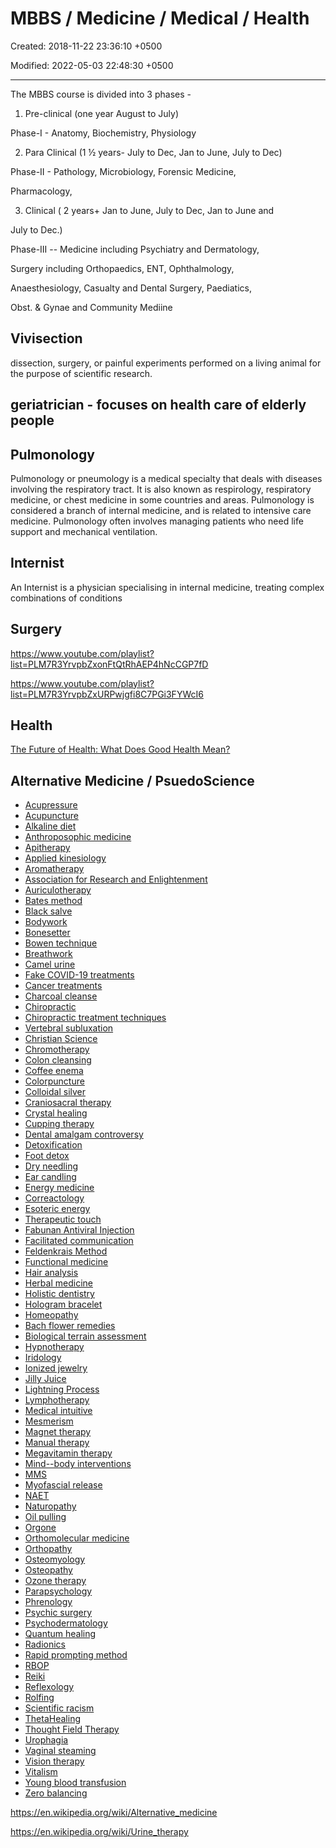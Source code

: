 # MBBS / Medicine / Medical / Health

Created: 2018-11-22 23:36:10 +0500

Modified: 2022-05-03 22:48:30 +0500

---

The MBBS course is divided into 3 phases -

1. Pre-clinical (one year August to July)

Phase-I - Anatomy, Biochemistry, Physiology

2. Para Clinical (1 ½ years- July to Dec, Jan to June, July to Dec)

Phase-II - Pathology, Microbiology, Forensic Medicine,

Pharmacology,

3. Clinical ( 2 years+ Jan to June, July to Dec, Jan to June and

July to Dec.)

Phase-III -- Medicine including Psychiatry and Dermatology,

Surgery including Orthopaedics, ENT, Ophthalmology,

Anaesthesiology, Casualty and Dental Surgery, Paediatics,

Obst. & Gynae and Community Mediine

## Vivisection

dissection, surgery, or painful experiments performed on a living animal for the purpose of scientific research.

## geriatrician - focuses on health care of elderly people

## Pulmonology

Pulmonology or pneumology is a medical specialty that deals with diseases involving the respiratory tract. It is also known as respirology, respiratory medicine, or chest medicine in some countries and areas. Pulmonology is considered a branch of internal medicine, and is related to intensive care medicine. Pulmonology often involves managing patients who need life support and mechanical ventilation.

## Internist

An Internist is a physician specialising in internal medicine, treating complex combinations of conditions

## Surgery

<https://www.youtube.com/playlist?list=PLM7R3YrvpbZxonFtQtRhAEP4hNcCGP7fD>

<https://www.youtube.com/playlist?list=PLM7R3YrvpbZxURPwjgfi8C7PGi3FYWcI6>

## Health

[The Future of Health: What Does Good Health Mean?](https://youtu.be/GXeSoN_8zC4)

## Alternative Medicine / PsuedoScience

- [Acupressure](https://en.wikipedia.org/wiki/Acupressure)
- [Acupuncture](https://en.wikipedia.org/wiki/Acupuncture)
- [Alkaline diet](https://en.wikipedia.org/wiki/Alkaline_diet)
- [Anthroposophic medicine](https://en.wikipedia.org/wiki/Anthroposophic_medicine)
- [Apitherapy](https://en.wikipedia.org/wiki/Apitherapy)
- [Applied kinesiology](https://en.wikipedia.org/wiki/Applied_kinesiology)
- [Aromatherapy](https://en.wikipedia.org/wiki/Aromatherapy)
- [Association for Research and Enlightenment](https://en.wikipedia.org/wiki/Association_for_Research_and_Enlightenment)
- [Auriculotherapy](https://en.wikipedia.org/wiki/Auriculotherapy)
- [Bates method](https://en.wikipedia.org/wiki/Bates_method)
- [Black salve](https://en.wikipedia.org/wiki/Black_salve)
- [Bodywork](https://en.wikipedia.org/wiki/Bodywork_(alternative_medicine))
- [Bonesetter](https://en.wikipedia.org/wiki/Bonesetter)
- [Bowen technique](https://en.wikipedia.org/wiki/Bowen_technique)
- [Breathwork](https://en.wikipedia.org/wiki/Breathwork)
- [Camel urine](https://en.wikipedia.org/wiki/Camel_urine)
- [Fake COVID-19 treatments](https://en.wikipedia.org/wiki/List_of_unproven_methods_against_COVID-19)
- [Cancer treatments](https://en.wikipedia.org/wiki/Alternative_cancer_treatments)
- [Charcoal cleanse](https://en.wikipedia.org/wiki/Activated_charcoal_cleanse)
- [Chiropractic](https://en.wikipedia.org/wiki/Chiropractic)
- [Chiropractic treatment techniques](https://en.wikipedia.org/wiki/Chiropractic_treatment_techniques)
- [Vertebral subluxation](https://en.wikipedia.org/wiki/Vertebral_subluxation)
- [Christian Science](https://en.wikipedia.org/wiki/Christian_Science)
- [Chromotherapy](https://en.wikipedia.org/wiki/Chromotherapy)
- [Colon cleansing](https://en.wikipedia.org/wiki/Colon_cleansing)
- [Coffee enema](https://en.wikipedia.org/wiki/Coffee_enema)
- [Colorpuncture](https://en.wikipedia.org/wiki/Colorpuncture)
- [Colloidal silver](https://en.wikipedia.org/wiki/Colloidal_silver)
- [Craniosacral therapy](https://en.wikipedia.org/wiki/Craniosacral_therapy)
- [Crystal healing](https://en.wikipedia.org/wiki/Crystal_healing)
- [Cupping therapy](https://en.wikipedia.org/wiki/Cupping_therapy)
- [Dental amalgam controversy](https://en.wikipedia.org/wiki/Dental_amalgam_controversy)
- [Detoxification](https://en.wikipedia.org/wiki/Detoxification_(alternative_medicine))
- [Foot detox](https://en.wikipedia.org/wiki/Detoxification_foot_baths)
- [Dry needling](https://en.wikipedia.org/wiki/Dry_needling)
- [Ear candling](https://en.wikipedia.org/wiki/Ear_candling)
- [Energy medicine](https://en.wikipedia.org/wiki/Energy_medicine)
- [Correactology](https://en.wikipedia.org/wiki/Correactology)
- [Esoteric energy](https://en.wikipedia.org/wiki/Energy_(esotericism))
- [Therapeutic touch](https://en.wikipedia.org/wiki/Therapeutic_touch)
- [Fabunan Antiviral Injection](https://en.wikipedia.org/wiki/Fabunan_Antiviral_Injection)
- [Facilitated communication](https://en.wikipedia.org/wiki/Facilitated_communication)
- [Feldenkrais Method](https://en.wikipedia.org/wiki/Feldenkrais_Method)
- [Functional medicine](https://en.wikipedia.org/wiki/Functional_medicine)
- [Hair analysis](https://en.wikipedia.org/wiki/Hair_analysis_(alternative_medicine))
- [Herbal medicine](https://en.wikipedia.org/wiki/Herbal_medicine)
- [Holistic dentistry](https://en.wikipedia.org/wiki/Holistic_dentistry)
- [Hologram bracelet](https://en.wikipedia.org/wiki/Hologram_bracelet)
- [Homeopathy](https://en.wikipedia.org/wiki/Homeopathy)
- [Bach flower remedies](https://en.wikipedia.org/wiki/Bach_flower_remedies)
- [Biological terrain assessment](https://en.wikipedia.org/wiki/Biological_terrain_assessment)
- [Hypnotherapy](https://en.wikipedia.org/wiki/Hypnotherapy)
- [Iridology](https://en.wikipedia.org/wiki/Iridology)
- [Ionized jewelry](https://en.wikipedia.org/wiki/Ionized_jewelry)
- [Jilly Juice](https://en.wikipedia.org/wiki/Jilly_Juice)
- [Lightning Process](https://en.wikipedia.org/wiki/The_Lightning_Process)
- [Lymphotherapy](https://en.wikipedia.org/wiki/Lymphotherapy)
- [Medical intuitive](https://en.wikipedia.org/wiki/Medical_intuitive)
- [Mesmerism](https://en.wikipedia.org/wiki/Animal_magnetism)
- [Magnet therapy](https://en.wikipedia.org/wiki/Magnet_therapy)
- [Manual therapy](https://en.wikipedia.org/wiki/Manual_therapy)
- [Megavitamin therapy](https://en.wikipedia.org/wiki/Megavitamin_therapy)
- [Mind--body interventions](https://en.wikipedia.org/wiki/Mind%E2%80%93body_interventions)
- [MMS](https://en.wikipedia.org/wiki/Miracle_Mineral_Supplement)
- [Myofascial release](https://en.wikipedia.org/wiki/Myofascial_release)
- [NAET](https://en.wikipedia.org/wiki/Nambudripad%27s_Allergy_Elimination_Techniques)
- [Naturopathy](https://en.wikipedia.org/wiki/Naturopathy)
- [Oil pulling](https://en.wikipedia.org/wiki/Oil_pulling)
- [Orgone](https://en.wikipedia.org/wiki/Orgone)
- [Orthomolecular medicine](https://en.wikipedia.org/wiki/Orthomolecular_medicine)
- [Orthopathy](https://en.wikipedia.org/wiki/Orthopathy)
- [Osteomyology](https://en.wikipedia.org/wiki/Osteomyology)
- [Osteopathy](https://en.wikipedia.org/wiki/Osteopathy)
- [Ozone therapy](https://en.wikipedia.org/wiki/Ozone_therapy)
- [Parapsychology](https://en.wikipedia.org/wiki/Parapsychology)
- [Phrenology](https://en.wikipedia.org/wiki/Phrenology)
- [Psychic surgery](https://en.wikipedia.org/wiki/Psychic_surgery)
- [Psychodermatology](https://en.wikipedia.org/wiki/Psychodermatology)
- [Quantum healing](https://en.wikipedia.org/wiki/Quantum_healing)
- [Radionics](https://en.wikipedia.org/wiki/Radionics)
- [Rapid prompting method](https://en.wikipedia.org/wiki/Rapid_prompting_method)
- [RBOP](https://en.wikipedia.org/wiki/Reichian_body-oriented_psychotherapy)
- [Reiki](https://en.wikipedia.org/wiki/Reiki)
- [Reflexology](https://en.wikipedia.org/wiki/Reflexology)
- [Rolfing](https://en.wikipedia.org/wiki/Rolfing)
- [Scientific racism](https://en.wikipedia.org/wiki/Scientific_racism)
- [ThetaHealing](https://en.wikipedia.org/wiki/ThetaHealing)
- [Thought Field Therapy](https://en.wikipedia.org/wiki/Thought_Field_Therapy)
- [Urophagia](https://en.wikipedia.org/wiki/Urophagia)
- [Vaginal steaming](https://en.wikipedia.org/wiki/Vaginal_steaming)
- [Vision therapy](https://en.wikipedia.org/wiki/Vision_therapy)
- [Vitalism](https://en.wikipedia.org/wiki/Vitalism)
- [Young blood transfusion](https://en.wikipedia.org/wiki/Young_blood_transfusion)
- [Zero balancing](https://en.wikipedia.org/wiki/Zero_balancing)

<https://en.wikipedia.org/wiki/Alternative_medicine>

<https://en.wikipedia.org/wiki/Urine_therapy>
